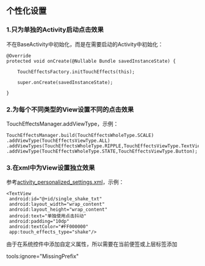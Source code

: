 ## 个性化设置

### 1.只为单独的Activity启动点击效果

不在BaseActivity中初始化，而是在需要启动的Activity中初始化：

```
@Override
protected void onCreate(@Nullable Bundle savedInstanceState) {

    TouchEffectsFactory.initTouchEffects(this);

    super.onCreate(savedInstanceState);

}
```

### 2.为每个不同类型的View设置不同的点击效果

TouchEffectsManager.addViewType，示例：

```
TouchEffectsManager.build(TouchEffectsWholeType.SCALE)
.addViewType(TouchEffectsViewType.ALL)
.addViewTypes(TouchEffectsWholeType.RIPPLE,TouchEffectsViewType.TextView)          .addViewType(TouchEffectsWholeType.STATE,TouchEffectsViewType.Button);
```

### 3.在xml中为View设置独立效果

参考[activity_personalized_settings.xml](https://github.com/likaiyuan559/TouchEffects/blob/master/app/src/main/res/layout/activity_personalized_settings.xml)，示例：

```
<TextView
 android:id="@+id/single_shake_txt"
 android:layout_width="wrap_content"
 android:layout_height="wrap_content"
 android:text="单独使用点击抖动"
 android:padding="10dp"
 android:textColor="#FF000000"
 app:touch_effects_type="shake"/>
```

由于在系统控件中添加自定义属性，所以需要在当前便签或上层标签添加

tools:ignore="MissingPrefix"








